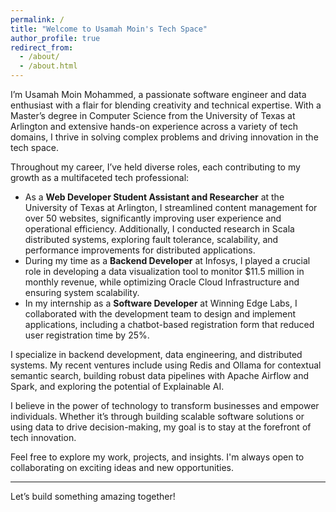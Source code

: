 ```yaml
---
permalink: /
title: "Welcome to Usamah Moin's Tech Space"
author_profile: true
redirect_from: 
  - /about/
  - /about.html
---
```


I’m Usamah Moin Mohammed, a passionate software engineer and data enthusiast with a flair for blending creativity and technical expertise. With a Master’s degree in Computer Science from the University of Texas at Arlington and extensive hands-on experience across a variety of tech domains, I thrive in solving complex problems and driving innovation in the tech space.

Throughout my career, I’ve held diverse roles, each contributing to my growth as a multifaceted tech professional:

- As a **Web Developer Student Assistant and Researcher** at the University of Texas at Arlington, I streamlined content management for over 50 websites, significantly improving user experience and operational efficiency. Additionally, I conducted research in Scala distributed systems, exploring fault tolerance, scalability, and performance improvements for distributed applications.
- During my time as a **Backend Developer** at Infosys, I played a crucial role in developing a data visualization tool to monitor $11.5 million in monthly revenue, while optimizing Oracle Cloud Infrastructure and ensuring system scalability.
- In my internship as a **Software Developer** at Winning Edge Labs, I collaborated with the development team to design and implement applications, including a chatbot-based registration form that reduced user registration time by 25%.

I specialize in backend development, data engineering, and distributed systems. My recent ventures include using Redis and Ollama for contextual semantic search, building robust data pipelines with Apache Airflow and Spark, and exploring the potential of Explainable AI. 

I believe in the power of technology to transform businesses and empower individuals. Whether it’s through building scalable software solutions or using data to drive decision-making, my goal is to stay at the forefront of tech innovation.

Feel free to explore my work, projects, and insights. I'm always open to collaborating on exciting ideas and new opportunities.

---


Let’s build something amazing together!
